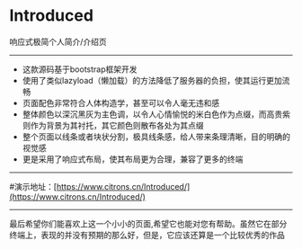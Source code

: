 # Introduced
响应式极简个人简介/介绍页

-----------

 - 这款源码基于bootstrap框架开发
 - 使用了类似lazyload（懒加载）的方法降低了服务器的负担，使其运行更加流畅
 - 页面配色非常符合人体构造学，甚至可以令人毫无违和感
 - 整体颜色以深沉黑灰为主色调，以令人心情愉悦的米白色作为点缀，而高贵紫则作为背景为其衬托，其它颜色则散布各处为其点缀
 - 整个页面以线条或者块状分割，极具线条感，给人带来条理清晰，目的明确的视觉感
 - 更是采用了响应式布局，使其布局更为合理，兼容了更多的终端
 
 ------------------
 
 #演示地址：[https://www.citrons.cn/Introduced/](https://www.citrons.cn/Introduced/)
 
 ----------------------
 
 最后希望你们能喜欢上这一个小小的页面,希望它也能对您有帮助。虽然它在部分终端上，表现的并没有预期的那么好，但是，它应该还算是一个比较优秀的作品
